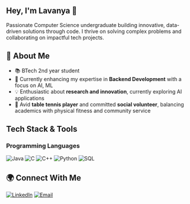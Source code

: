 ## Hey, I'm Lavanya 👋
Passionate Computer Science undergraduate building innovative, data-driven solutions through code. I thrive on solving complex problems and collaborating on impactful tech projects.
## 🚀 About Me
- 📚 BTech 2nd year student
- 🔭 Currently enhancing my expertise in **Backend Development** with a focus on AI, ML
- 💡 Enthusiastic about **research and innovation**, currently exploring AI applications
- 🏸 Avid **table tennis player** and committed **social volunteer**, balancing academics with physical fitness and community service
## Tech Stack & Tools
### Programming Languages
![Java](https://img.shields.io/badge/Java-ED8B00?style=for-the-badge&logo=openjdk&logoColor=white)
![C](https://img.shields.io/badge/C-A8B9CC?style=for-the-badge&logo=c&logoColor=white)
![C++](https://img.shields.io/badge/C%2B%2B-00599C?style=for-the-badge&logo=c%2B%2B&logoColor=white)
![Python](https://img.shields.io/badge/Python-3776AB?style=for-the-badge&logo=python&logoColor=white)
![SQL](https://img.shields.io/badge/SQL-4479A1?style=for-the-badge&logo=postgresql&logoColor=white)
## 🌍 Connect With Me
[![LinkedIn](https://img.shields.io/badge/LinkedIn-0A66C2?style=for-the-badge&logo=linkedin&logoColor=white)](www.linkedin.com/in/lavanya-pandit-416916313)
[![Email](https://img.shields.io/badge/Email-D14836?style=for-the-badge&logo=gmail&logoColor=white)](mailto:lavanyap1486@gmail.com)
<!--
**lavanya1486/lavanya1486** is a ✨ _special_ ✨ repository because its `README.md` (this file) appears on your GitHub profile.

Here are some ideas to get you started:

- 🔭 I’m currently working on ...
- 🌱 I’m currently learning ...
- 👯 I’m looking to collaborate on ...
- 🤔 I’m looking for help with ...
- 💬 Ask me about ...
- 📫 How to reach me: ...
- 😄 Pronouns: ...
- ⚡ Fun fact: ...

